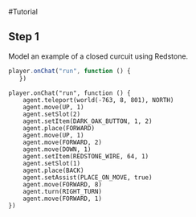 #Tutorial

## Step 1
Model an example of a closed curcuit using Redstone. 

```javascript
player.onChat("run", function () {
   })
```
```ghost
player.onChat("run", function () {
    agent.teleport(world(-763, 8, 801), NORTH)
    agent.move(UP, 1)
    agent.setSlot(2)
    agent.setItem(DARK_OAK_BUTTON, 1, 2)
    agent.place(FORWARD)
    agent.move(UP, 1)
    agent.move(FORWARD, 2)
    agent.move(DOWN, 1)
    agent.setItem(REDSTONE_WIRE, 64, 1)
    agent.setSlot(1)
    agent.place(BACK)
    agent.setAssist(PLACE_ON_MOVE, true)
    agent.move(FORWARD, 8)
    agent.turn(RIGHT_TURN)
    agent.move(FORWARD, 1)
})
```
